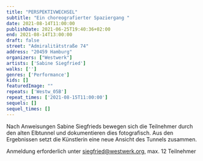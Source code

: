 ```yaml
---
title: "PERSPEKTIVWECHSEL"
subtitle: "Ein choreografierter Spaziergang "
date: 2021-08-14T11:00:00
publishDate: 2021-06-25T19:40:36+02:00
end: 2021-08-14T13:00:00
draft: false
street: "Admiralitätstraße 74"
address: "20459 Hamburg"
organizers: ["Westwerk"]
artists: ['Sabine Siegfried']
walks: ['']
genres: ['Performance']
kids: []
featuredImage: ""
repeats: ['Westw_05B']
repeat_times: ['2021-08-15T11:00:00']
sequels: []
sequel_times: []
---
```


Nach Anweisungen Sabine Siegfrieds bewegen sich die Teilnehmer durch den alten Elbtunnel und dokumentieren dies fotografisch. Aus den Ergebnissen setzt die Künstlerin eine neue Ansicht des Tunnels zusammen.

Anmeldung erforderlich unter siegfried@westwerk.org, max. 12 Teilnehmer